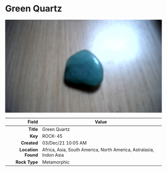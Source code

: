 # Green Quartz



<img height="300px" src="10083.jpg"/>

|       Field | Value                   |
|------------:|-------------------------|
|   **Title** | Green Quartz |
|     **Key** | ROCK-45 |
| **Created** | 03/Dec/21 10:05 AM |
| **Location Found** | Africa, Asia, South America, North America, Astralasia, Indon Asia |
| **Rock Type** | Metamorphic |

        